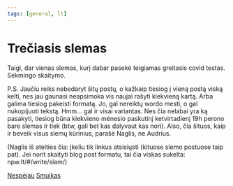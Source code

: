 ```yaml
---
tags: [general, lt]
---
```


# Trečiasis slemas

Taigi, dar vienas slemas, kurį dabar pasekė teigiamas greitasis covid testas. Sėkmingo skaitymo. <!-- truncate -->

P.S. Jaučiu reiks nebedaryt šitų postų, o kažkaip tiesiog į vieną postą viską kelti, nes jau gaunasi neapsimoka vis naujai rašyti kiekvieną kartą. Arba galima tiesiog pakeisti formatą. Jo, gal nereiktų wordo mesti, o gal nukopijuoti tekstą. Hmm… gal ir visai variantas. Nes čia nelabai yra ką pasakyti, tiesiog būna kiekvieno mėnesio paskutinį ketvirtadienį 19h perono bare slemas ir tiek (btw, gali bet kas dalyvaut kas nori). Also, čia šituos, kaip ir beveik visus slemų kūrinius, parašė Naglis, ne Audrius.

(Naglis iš ateities čia:
Įkeliu tik linkus atsisiųsti (kituose slemo postuose taip pat). Jei norit skaityti blog post formatu, tai čia viskas sukelta: npw.lt/#/write/slam/)

[Nespėjau](https://www.npw.lt/assets/readings/slam/5.pdf)
[Smuikas](https://www.npw.lt/assets/readings/slam/6.pdf)
